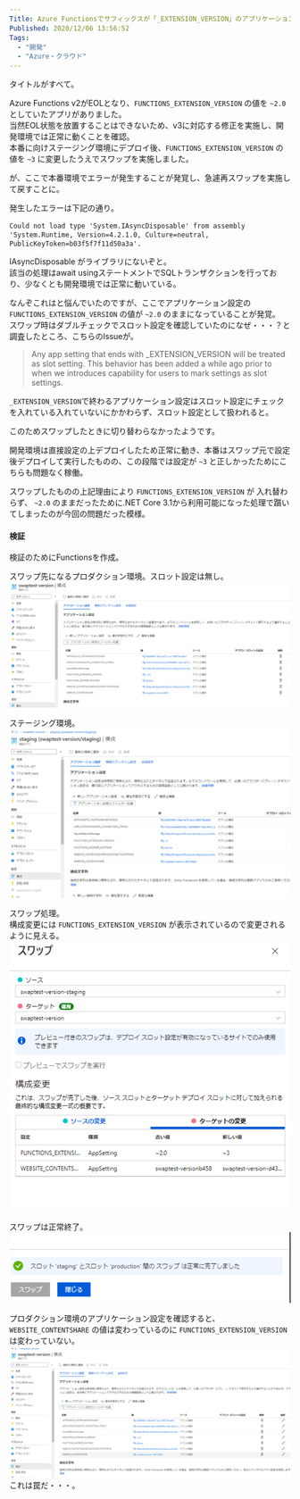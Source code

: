 ```yaml
---
Title: Azure Functionsでサフィックスが「_EXTENSION_VERSION」のアプリケーション設定はスワップ対象外？
Published: 2020/12/06 13:56:52
Tags:
  - "開発"
  - "Azure・クラウド"
---
```

タイトルがすべて。  

<?# OEmbed "https://blog.shibayan.jp/entry/20200715/1594822678" /?>

Azure Functions v2がEOLとなり、`FUNCTIONS_EXTENSION_VERSION` の値を `~2.0` としていたアプリがありました。  
当然EOL状態を放置することはできないため、v3に対応する修正を実施し、開発環境では正常に動くことを確認。  
本番に向けステージング環境にデプロイ後、`FUNCTIONS_EXTENSION_VERSION` の値を `~3` に変更したうえでスワップを実施しました。  

が、ここで本番環境でエラーが発生することが発覚し、急遽再スワップを実施して戻すことに。  

発生したエラーは下記の通り。  
```
Could not load type 'System.IAsyncDisposable' from assembly 'System.Runtime, Version=4.2.1.0, Culture=neutral, PublicKeyToken=b03f5f7f11d50a3a'.
```

IAsyncDisposable がライブラリにないぞと。  
該当の処理はawait usingステートメントでSQLトランザクションを行っており、少なくとも開発環境では正常に動いている。  



<?# OEmbed "https://smdn.jp/programming/dotnet-samplecodes/disposing/fb04ff1b0bc911eb97288f27619b2bb2/" /?>



なんぞこれはと悩んでいたのですが、ここでアプリケーション設定の `FUNCTIONS_EXTENSION_VERSION` の値が `~2.0` のままになっていることが発覚。  
スワップ時はダブルチェックでスロット設定を確認していたのになぜ・・・？と調査したところ、こちらのIssueが。  



<?# OEmbed "https://github.com/Azure/Azure-Functions/issues/925" /?>

>Any app setting that ends with _EXTENSION_VERSION will be treated as slot setting. This behavior has been added a while ago prior to when we introduces capability for users to mark settings as slot settings.  

`_EXTENSION_VERSION`で終わるアプリケーション設定はスロット設定にチェックを入れている入れていないにかかわらず、スロット設定として扱われると。  

このためスワップしたときに切り替わらなかったようです。  

開発環境は直接設定の上デプロイしたため正常に動き、本番はスワップ元で設定後デプロイして実行したものの、この段階では設定が `~3` と正しかったためにこちらも問題なく稼働。  

スワップしたものの上記理由により `FUNCTIONS_EXTENSION_VERSION` が 入れ替わらず、 `~2.0` のままだったために.NET Core 3.1から利用可能になった処理で躓いてしまったのが今回の問題だった模様。  

#### 検証
検証のためにFunctionsを作成。

スワップ先になるプロダクション環境。スロット設定は無し。  
![](20201206134306.png) 

ステージング環境。
![](20201206134351.png) 

スワップ処理。  
構成変更には `FUNCTIONS_EXTENSION_VERSION` が表示されているので変更されるように見える。  
![](20201206134656.png) 

スワップは正常終了。  
 ![](20201206135108.png) 

プロダクション環境のアプリケーション設定を確認すると、 `WEBSITE_CONTENTSHARE` の値は変わっているのに `FUNCTIONS_EXTENSION_VERSION` は変わっていない。  
![](20201206135529.png) 
これは罠だ・・・。
